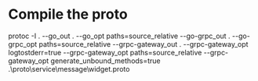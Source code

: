 # Compile the proto
protoc -I . --go_out . --go_opt paths=source_relative  --go-grpc_out . --go-grpc_opt paths=source_relative --grpc-gateway_out . --grpc-gateway_opt logtostderr=true --grpc-gateway_opt paths=source_relative --grpc-gateway_opt generate_unbound_methods=true  .\proto\service\message\widget.proto
